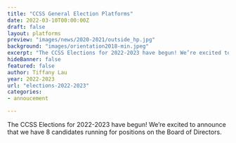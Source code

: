 ```yaml
---
title: "CCSS General Election Platforms"
date: 2022-03-10T00:00:00Z
draft: false
layout: platforms
preview: "images/news/2020-2021/outside_hp.jpg"
background: "images/orientation2018-min.jpeg"
excerpt: "The CCSS Elections for 2022-2023 have begun! We’re excited to announce that we have 8 candidates running for positions on the Board of Directors."
hideBanner: false
featured: false
author: Tiffany Lau
year: 2022-2023
url: "elections-2022-2023"
categories:
- annoucement

---
```


The CCSS Elections for 2022-2023 have begun! We’re excited to announce that we have 8 candidates running for positions on the Board of Directors.

